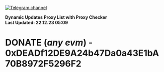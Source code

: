 [![Telegram channel](https://img.shields.io/endpoint?url=https://runkit.io/damiankrawczyk/telegram-badge/branches/master?url=https://t.me/n4z4v0d)](https://t.me/n4z4v0d) 

**Dynamic Updates Proxy List with Proxy Checker**  
**Last Updated: 22.12.23 05:09**

# DONATE (_any evm_) - 0xDEADf12DE9A24b47Da0a43E1bA70B8972F5296F2

